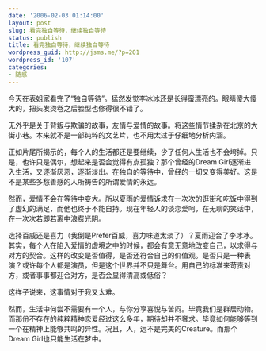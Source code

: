 ```yaml
---
date: '2006-02-03 01:14:00'
layout: post
slug: 看完独自等待，继续独自等待
status: publish
title: 看完独自等待，继续独自等待
wordpress_guid: http://jsms.me/?p=201
wordpress_id: '107'
categories:
- 随感
---
```


今天在表姐家看完了“独自等待”。猛然发觉李冰冰还是长得蛮漂亮的。眼睛傻大傻大的，把头发烫卷之后脸型也修得很不错了。


无外乎是关于背叛与欺骗的故事，友情与爱情的故事。将这些情节揉杂在北京的大街小巷。本来就不是一部纯粹的文艺片，也不用太过于仔细地分析内涵。


正如片尾所揭示的，每个人的生活都还是要继续，少了任何人生活也不会垮掉。只是，也许只是偶尔，想起来是否会觉得有点孤独？那个曾经的Dream Girl逐渐进入生活，又逐渐厌恶，逐渐淡出。在独自的等待中，曾经的一切又变得美好。这是不是某些多愁善感的人所祷告的所谓爱情的永远。


然而，爱情不会在等待中变大。所以夏雨的爱情诉求在一次次的逛街和吃饭中得到了虚幻的满足，而他也终于不能自持。现在年轻人的谈恋爱呵，在无聊的笑话中，在一次次若即若离中浪费光阴。


选择百威还是喜力（我倒是Prefer百威，喜力味道太淡了）？夏雨迎合了李冰冰。其实，每个人在陷入爱情的虚境之中的时候，都会有意无意地改变自己，以求得与对方的契合。这样的改变是否值得，是否还符合自己的价值观。是否只是一种表演？或许每个人都是演员，但是这个世界并不只是舞台。用自己的标准来苛责对方，或者事事都迎合对方，是否会显得清高或低俗？


这样子说来，这事情对于我又太难。


然而，生活中何尝不需要有一个人，与你分享喜悦与苦闷。毕竟我们是群居动物。而那份不存在的纯粹精神恋爱经过这么多年，期待却并不奢求。毕竟如何能够等到一个在精神上能够共鸣的异性。况且，人，远不是完美的Creature。而那个Dream Girl也只能生活在梦中。

